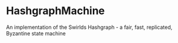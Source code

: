 # HashgraphMachine
An implementation of the Swirlds Hashgraph - a fair, fast, replicated, Byzantine state machine
